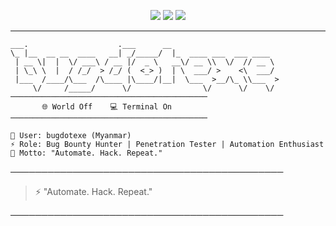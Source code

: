 <p align="center">
  <img src="https://img.shields.io/badge/Bug%20Bounty-Cyber-green?style=for-the-badge&logo=hackthebox&logoColor=white" />
  <img src="https://img.shields.io/badge/Automation-Addict-purple?style=for-the-badge&logo=python&logoColor=white" />
  <img src="https://img.shields.io/badge/Penetration%20Tester-Myanmar-blue?style=for-the-badge&logo=tor&logoColor=white" />
</p>

---

```
___.                    .___      __                        
\_ |__  __ __  ____   __| _/_____/  |_  ____ ___  ___ ____  
 | __ \|  |  \/ ___\ / __ |/  _ \   __\/ __ \\  \/  // __ \ 
 | \_\ \  |  / /_/  > /_/ (  <_> )  | \  ___/ >    <\  ___/ 
 |___  /____/\___  /\____ |\____/|__|  \___  >__/\_ \\___  >
     \/     /_____/      \/                \/      \/    \/ 
────────────────────────────────────────────
       🌐 World Off    💻 Terminal On       
────────────────────────────────────────────

👾 User: bugdotexe (Myanmar)
⚡ Role: Bug Bounty Hunter | Penetration Tester | Automation Enthusiast
🎯 Motto: "Automate. Hack. Repeat."

```
────────────────────────────────────────────

> ⚡️ "Automate. Hack. Repeat."  

────────────────────────────────────────────

